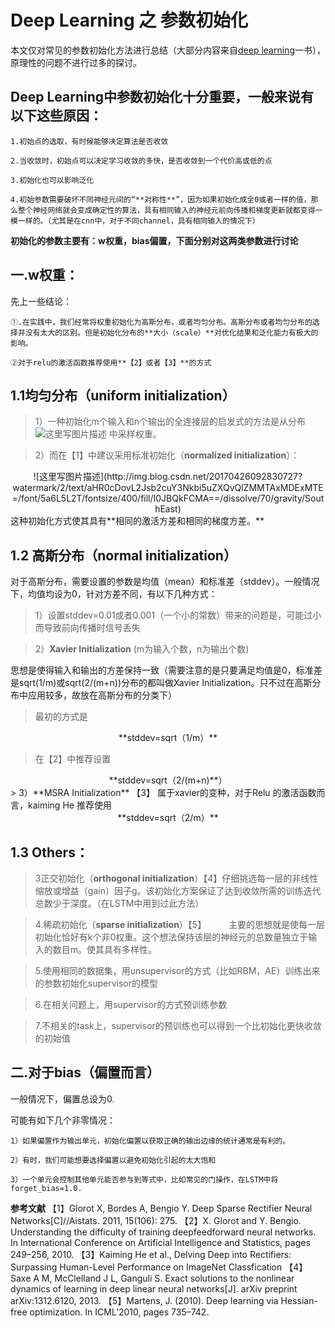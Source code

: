 # Deep Learning 之 参数初始化


本文仅对常见的参数初始化方法进行总结（大部分内容来自[deep learning](http://www.deeplearningbook.org/)一书），原理性的问题不进行过多的探讨。





## Deep Learning中参数初始化十分重要，一般来说有以下这些原因：


	1.初始点的选取，有时候能够决定算法是否收敛
	
	2.当收敛时，初始点可以决定学习收敛的多快，是否收敛到一个代价高或低的点
	
	3.初始化也可以影响泛化
	
	4.初始参数需要破坏不同神经元间的“**对称性**”，因为如果初始化成全0或者一样的值，那么整个神经网络就会变成确定性的算法，具有相同输入的神经元前向传播和梯度更新就都变得一模一样的。（尤其是在cnn中，对于不同channel，具有相同输入的情况下）




**初始化的参数主要有：w权重，bias偏置，下面分别对这两类参数进行讨论**







## 一.w权重：


先上一些结论：
	
	①.在实践中，我们经常将权重初始化为高斯分布，或者均匀分布。高斯分布或者均匀分布的选择并没有太大的区别。但是初始化分布的**大小（scale）**对优化结果和泛化能力有极大的影响。
	
	②对于relu的激活函数推荐使用**【2】或者【3】**的方式






## 1.1均匀分布（uniform initialization）



>1）一种初始化m个输入和n个输出的全连接层的启发式的方法是从分布![这里写图片描述](http://img.blog.csdn.net/20170426092142263?watermark/2/text/aHR0cDovL2Jsb2cuY3Nkbi5uZXQvQlZMMTAxMDExMTE=/font/5a6L5L2T/fontsize/400/fill/I0JBQkFCMA==/dissolve/70/gravity/SouthEast)
中采样权重。

>2）而在【1】中建议采用标准初始化（**normalized initialization**）：
<center>![这里写图片描述](http://img.blog.csdn.net/20170426092830727?watermark/2/text/aHR0cDovL2Jsb2cuY3Nkbi5uZXQvQlZMMTAxMDExMTE=/font/5a6L5L2T/fontsize/400/fill/I0JBQkFCMA==/dissolve/70/gravity/SouthEast)</center>
这种初始化方式使其具有**相同的激活方差和相同的梯度方差。**




## 1.2 高斯分布（normal initialization）

对于高斯分布，需要设置的参数是均值（mean）和标准差（stddev）。一般情况下，均值均设为0，针对方差不同，有以下几种方式：
>1）设置stddev=0.01或者0.001（一个小的常数）带来的问题是，可能过小而导致前向传播时信号丢失

>2）**Xavier Initialization** (m为输入个数，n为输出个数)
>
 思想是使得输入和输出的方差保持一致（需要注意的是只要满足均值是0，标准差是sqrt(1/m)或sqrt(2/(m+n))分布的都叫做Xavier Initialization。只不过在高斯分布中应用较多，故放在高斯分布的分类下）
 
>  最初的方式是
 <center> **stddev=sqrt（1/m）**</center>

 > 在【2】中推荐设置
 <center> **stddev=sqrt（2/(m+n)**）</center>
    >
3）**MSRA Initialization** 【3】
属于xavier的变种，对于Relu 的激活函数而言，kaiming He 推荐使用 
<center>**stddev=sqrt（2/m）**</center>









## 1.3 Others：

>3正交初始化（**orthogonal initialization**）【4】仔细挑选每一层的非线性缩放或增益（gain）因子g。该初始化方案保证了达到收敛所需的训练迭代总数少于深度。（在LSTM中用到过此方法）

>4.稀疏初始化（**sparse initialization**）【5】
	&emsp; &emsp;主要的思想就是使每一层初始化恰好有k个非0权重。这个想法保持该层的神经元的总数量独立于输入的数目m。使其具有多样性。

>5.使用相同的数据集，用unsupervisor的方式（比如RBM，AE）训练出来的参数初始化supervisor的模型

>6.在相关问题上，用supervisor的方式预训练参数

>7.不相关的task上，supervisor的预训练也可以得到一个比初始化更快收敛的初始值







## 二.对于bias（偏置而言）



一般情况下，偏置总设为0.

可能有如下几个非零情况：
	
	1）如果偏置作为输出单元，初始化偏置以获取正确的输出边缘的统计通常是有利的。
	
	2）有时，我们可能想要选择偏置以避免初始化引起的太大饱和
	
	3）一个单元会控制其他单元能否参与到等式中，比如常见的门操作，在LSTM中将forget_bias=1.0.






     





**参考文献**
【1】Glorot X, Bordes A, Bengio Y. Deep Sparse Rectifier Neural Networks[C]//Aistats. 2011, 15(106): 275.
【2】X. Glorot and Y. Bengio. Understanding the difficulty of training deepfeedforward neural networks. In International Conference on Artificial Intelligence and Statistics, pages 249–256, 2010.
【3】Kaiming He et al., Delving Deep into Rectifiers: Surpassing Human-Level Performance on ImageNet Classfication
【4】Saxe A M, McClelland J L, Ganguli S. Exact solutions to the nonlinear dynamics of learning in deep linear neural networks[J]. arXiv preprint arXiv:1312.6120, 2013.
【5】Martens, J. (2010). Deep learning via Hessian-free optimization. In ICML’2010, pages 735–742.
